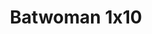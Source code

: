 ---
layout: episodios
title: "Batwoman 1x10"
url_serie_padre: 'batwoman-temporada-1'
category: 'series'
capitulo: 'yes'
anio: '2019'
prev: 'capitulo-9'
proximo: 'capitulo-11'
sandbox: allow-same-origin allow-forms
idioma: 'Subtitulado'
calidad: 'Full HD'
reproductores: ["https://upstream.to/embed-5rbnkzwlxbt9.html","https://upstream.to/embed-hfkcqjd41uof.html","https://www.ilovefembed.best/v/435g2hzwdr787nk","https://player.premiumstream.live/player.php?id=MzQ1&sub=https://sub.cuevana2.io/vtt-sub/sub7/Batwoman.S01E10.vtt"]
reproductor: 'fembed'
clasificacion: '+10'
tags:
- Ciencia-Ficcion
---